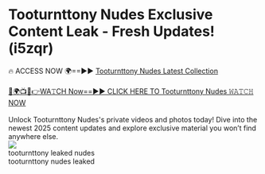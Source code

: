 # Tooturnttony Nudes Exclusive Content Leak - Fresh Updates! (i5zqr)

🔥 ACCESS NOW 🌍==►► <a href="https://tinyurl.com/2mz8nhtm" rel="nofollow">Tooturnttony Nudes Latest Collection</a>
<br><br>
[🔴🌍📺📱👉WA𝚃CH Now==►► CLICK HERE TO Tooturnttony Nudes 𝚆𝙰𝚃𝙲𝙷 NOW](https://tinyurl.com/2mz8nhtm)
<br><br>
Unlock Tooturnttony Nudes's private videos and photos today! Dive into the newest 2025 content updates and explore exclusive material you won’t find anywhere else.
<br>
<a href="https://tinyurl.com/2mz8nhtm" rel="nofollow" data-target="animated-image.originalLink"><img src="https://camo.githubusercontent.com/8a4f000d20f83aca3bf7ec5f350d767afa0574a8a352519fd8cfa583a6f93a33/68747470733a2f2f692e696d6775722e636f6d2f644a486b345a712e676966" data-canonical-src="https://i.imgur.com/dJHk4Zq.gif" style="max-width: 100%; display: inline-block;" data-target="animated-image.originalImage"></a>
<br>
tooturnttony leaked nudes<br>
tooturnttony nudes leaked